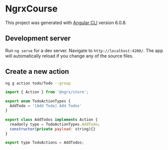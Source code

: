 # NgrxCourse

This project was generated with [Angular CLI](https://github.com/angular/angular-cli) version 6.0.8.

## Development server

Run `ng serve` for a dev server. Navigate to `http://localhost:4200/`. The app will automatically reload if you change any of the source files.


## Create a new action

```bash
ng g action todo/Todo --group
```

```javascript
import { Action } from '@ngrx/store';

export enum TodoActionTypes {
  AddTodo = '[Add Todo] Add Todos'
}

export class AddTodos implements Action {
  readonly type = TodoActionTypes.AddTodo;
  constructor(private payload: string){}
}

export type TodoActions = AddTodos;
```
